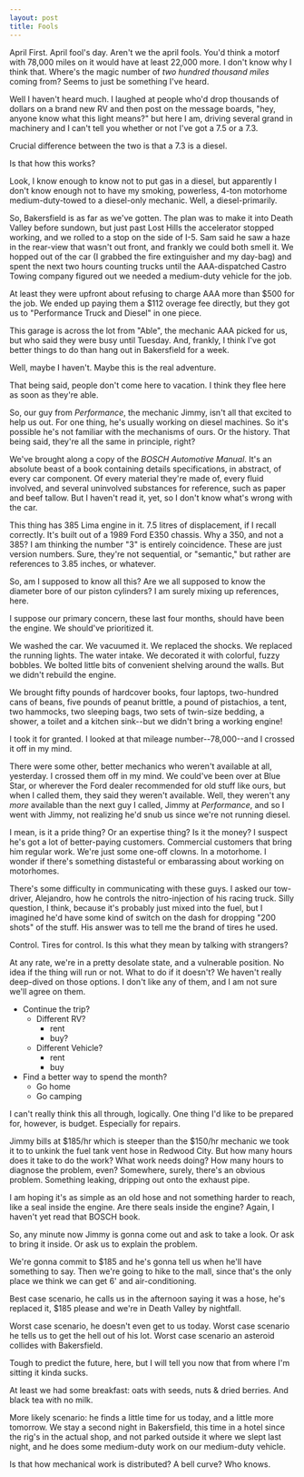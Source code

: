 ```yaml
---
layout: post
title: Fools
---
```


April First. April fool's day. Aren't we the april fools. You'd think a motorf with 78,000 miles on it would have at least 22,000 more. I don't know why I think that. Where's the magic number of *two hundred thousand miles* coming from? Seems to just be something I've heard.

Well I haven't heard much. I laughed at people who'd drop thousands of dollars on a brand new RV and then post on the message boards, "hey, anyone know what this light means?" but here I am, driving several grand in machinery and I can't tell you whether or not I've got a 7.5 or a 7.3.

Crucial difference between the two is that a 7.3 is a diesel.

Is that how this works?

Look, I know enough to know not to put gas in a diesel, but apparently I don't know enough not to have my smoking, powerless, 4-ton motorhome medium-duty-towed to a diesel-only mechanic. Well, a diesel-primarily.

So, Bakersfield is as far as we've gotten. The plan was to make it into Death Valley before sundown, but just past Lost Hills the accelerator stopped working, and we rolled to a stop on the side of I-5. Sam said he saw a haze in the rear-view that wasn't out front, and frankly we could both smell it. We hopped out of the car (I grabbed the fire extinguisher and my day-bag) and spent the next two hours counting trucks until the AAA-dispatched Castro Towing company figured out we needed a medium-duty vehicle for the job.

At least they were upfront about refusing to charge AAA more than $500 for the job. We ended up paying them a $112 overage fee directly, but they got us to "Performance Truck and Diesel" in one piece.

This garage is across the lot from "Able", the mechanic AAA picked for us, but who said they were busy until Tuesday. And, frankly, I think I've got better things to do than hang out in Bakersfield for a week.

Well, maybe I haven't. Maybe this is the real adventure.

That being said, people don't come here to vacation. I think they flee here as soon as they're able.

So, our guy from *Performance*, the mechanic Jimmy, isn't all that excited to help us out. For one thing, he's usually working on diesel machines. So it's possible he's not familiar with the mechanisms of ours. Or the history. That being said, they're all the same in principle, right?

We've brought along a copy of the *BOSCH Automotive Manual*. It's an absolute beast of a book containing details specifications, in abstract, of every car component. Of every material they're made of, every fluid involved, and several uninvolved substances for reference, such as paper and beef tallow. But I haven't read it, yet, so I don't know what's wrong with the car.

This thing has 385 Lima engine in it. 7.5 litres of displacement, if I recall correctly. It's built out of a 1989 Ford E350 chassis. Why a 350, and not a 385? I am thinking the number "3" is entirely coincidence. These are just version numbers. Sure, they're not sequential, or "semantic," but rather are references to 3.85 inches, or whatever.

So, am I supposed to know all this? Are we all supposed to know the diameter bore of our piston cylinders? I am surely mixing up references, here.

I suppose our primary concern, these last four months, should have been the engine. We should've prioritized it.

We washed the car. We vacuumed it. We replaced the shocks. We replaced the running lights. The water intake. We decorated it with colorful, fuzzy bobbles. We bolted little bits of convenient shelving around the walls. But we didn't rebuild the engine.

We brought fifty pounds of hardcover books, four laptops, two-hundred cans of beans, five pounds of peanut brittle, a pound of pistachios, a tent, two hammocks, two sleeping bags, two sets of twin-size bedding, a shower, a toilet and a kitchen sink--but we didn't bring a working engine!

I took it for granted. I looked at that mileage number--78,000--and I crossed it off in my mind.

There were some other, better mechanics who weren't available at all, yesterday. I crossed them off in my mind. We could've been over at Blue Star, or wherever the Ford dealer recommended for old stuff like ours, but when I called them, they said they weren't available. Well, they weren't any *more* available than the next guy I called, Jimmy at *Performance*, and so I went with Jimmy, not realizing he'd snub us since we're not running diesel.

I mean, is it a pride thing? Or an expertise thing? Is it the money? I suspect he's got a lot of better-paying customers. Commercial customers that bring him regular work. We're just some one-off clowns. In a motorhome. I wonder if there's something distasteful or embarassing about working on motorhomes.

There's some difficulty in communicating with these guys. I asked our tow-driver, Alejandro, how he controls the nitro-injection of his racing truck. Silly question, I think, because it's probably just mixed into the fuel, but I imagined he'd have some kind of switch on the dash for dropping "200 shots" of the stuff. His answer was to tell me the brand of tires he used.

Control. Tires for control. Is this what they mean by talking with strangers?

At any rate, we're in a pretty desolate state, and a vulnerable position. No idea if the thing will run or not. What to do if it doesn't? We haven't really deep-dived on those options. I don't like any of them, and I am not sure we'll agree on them.

- Continue the trip?
  - Different RV?
    - rent
    - buy?
  - Different Vehicle?
    - rent
    - buy
- Find a better way to spend the month?
  - Go home
  - Go camping

I can't really think this all through, logically. One thing I'd like to be prepared for, however, is budget. Especially for repairs.

Jimmy bills at $185/hr which is steeper than the $150/hr mechanic we took it to to unkink the fuel tank vent hose in Redwood City. But how many hours does it take to do the work? What work needs doing? How many hours to diagnose the problem, even? Somewhere, surely, there's an obvious problem. Something leaking, dripping out onto the exhaust pipe.

I am hoping it's as simple as an old hose and not something harder to reach, like a seal inside the engine. Are there seals inside the engine? Again, I haven't yet read that BOSCH book.

So, any minute now Jimmy is gonna come out and ask to take a look. Or ask to bring it inside. Or ask us to explain the problem.

We're gonna commit to $185 and he's gonna tell us when he'll have something to say. Then we're going to hike to the mall, since that's the only place we think we can get 6' and air-conditioning.

Best case scenario, he calls us in the afternoon saying it was a hose, he's replaced it, $185 please and we're in Death Valley by nightfall.

Worst case scenario, he doesn't even get to us today. Worst case scenario he tells us to get the hell out of his lot. Worst case scenario an asteroid collides with Bakersfield.

Tough to predict the future, here, but I will tell you now that from where I'm sitting it kinda sucks.

At least we had some breakfast: oats with seeds, nuts & dried berries. And black tea with no milk.

More likely scenario: he finds a little time for us today, and a little more tomorrow. We stay a second night in Bakersfield, this time in a hotel since the rig's in the actual shop, and not parked outside it where we slept last night, and he does some medium-duty work on our medium-duty vehicle.

Is that how mechanical work is distributed? A bell curve? Who knows.

